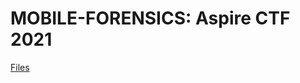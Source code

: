 # MOBILE-FORENSICS: Aspire CTF 2021

[Files](https://github.com/W4W1R3/MOBILE-FORENSICS/blob/main/Aspire%20CTF%202021/%201.%20Sanity/sanitycheck.apk)
